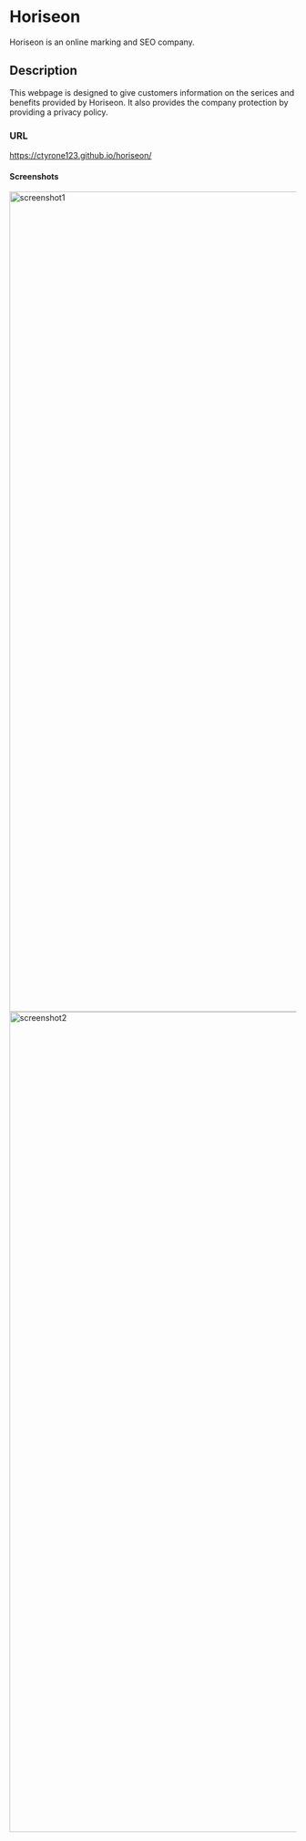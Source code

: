 # Horiseon
Horiseon is an online marking and SEO company.
## Description
This webpage is designed to give customers information on the serices and benefits provided by Horiseon. It also provides the company protection by providing a privacy policy.
### URL
https://ctyrone123.github.io/horiseon/
#### Screenshots

<img width="1440" alt="screenshot1" src="https://user-images.githubusercontent.com/64606912/82707923-a8ae6f00-9c42-11ea-8499-001bbf6e55c4.png">

<img width="1440" alt="screenshot2" src="https://user-images.githubusercontent.com/64606912/82707691-2b82fa00-9c42-11ea-9f12-714b868327f3.png">